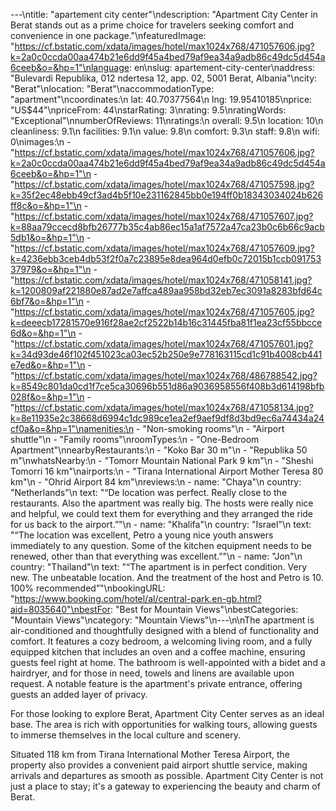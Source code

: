 ---\ntitle: "apartement city center"\ndescription: "Apartment City Center in Berat stands out as a prime choice for travelers seeking comfort and convenience in one package."\nfeaturedImage: "https://cf.bstatic.com/xdata/images/hotel/max1024x768/471057606.jpg?k=2a0c0ccda00aa474b21e6dd9f45a4bed79af9ea34a9adb86c49dc5d454a6ceeb&o=&hp=1"\nlanguage: en\nslug: apartement-city-center\naddress: "Bulevardi Republika, 012 ndertesa 12, app. 02, 5001 Berat, Albania"\ncity: "Berat"\nlocation: "Berat"\naccommodationType: "apartment"\ncoordinates:\n  lat: 40.70377564\n  lng: 19.95410185\nprice: "US$44"\npriceFrom: 44\nstarRating: 3\nrating: 9.5\nratingWords: "Exceptional"\nnumberOfReviews: 11\nratings:\n  overall: 9.5\n  location: 10\n  cleanliness: 9.1\n  facilities: 9.1\n  value: 9.8\n  comfort: 9.3\n  staff: 9.8\n  wifi: 0\nimages:\n  - "https://cf.bstatic.com/xdata/images/hotel/max1024x768/471057606.jpg?k=2a0c0ccda00aa474b21e6dd9f45a4bed79af9ea34a9adb86c49dc5d454a6ceeb&o=&hp=1"\n  - "https://cf.bstatic.com/xdata/images/hotel/max1024x768/471057598.jpg?k=35f2ec48ebb49cf3ad4b5f10e231162845bb0e194ff0b18343034024b626ff8c&o=&hp=1"\n  - "https://cf.bstatic.com/xdata/images/hotel/max1024x768/471057607.jpg?k=88aa79ccecd8bfb26777b35c4ab86ec15a1af7572a47ca23b0c6b66c9acb5db1&o=&hp=1"\n  - "https://cf.bstatic.com/xdata/images/hotel/max1024x768/471057609.jpg?k=4236ebb3ceb4db53f2f0a7c23895e8dea964d0efb0c72015b1ccb09175337979&o=&hp=1"\n  - "https://cf.bstatic.com/xdata/images/hotel/max1024x768/471058141.jpg?k=1200809af221880e87ad2e7affca489aa958bd32eb7ec3091a8283bfd64c6bf7&o=&hp=1"\n  - "https://cf.bstatic.com/xdata/images/hotel/max1024x768/471057605.jpg?k=deeecb17281570e916f28ae2cf2522b14b16c31445fba81f1ea23cf55bbcce6d&o=&hp=1"\n  - "https://cf.bstatic.com/xdata/images/hotel/max1024x768/471057601.jpg?k=34d93de46f102f451023ca03ec52b250e9e778163115cd1c91b4008cb441e7ed&o=&hp=1"\n  - "https://cf.bstatic.com/xdata/images/hotel/max1024x768/486788542.jpg?k=8549c801da0cd1f7ce5ca30696b551d86a9036958556f408b3d614198bfb028f&o=&hp=1"\n  - "https://cf.bstatic.com/xdata/images/hotel/max1024x768/471058134.jpg?k=8e11935e2c38668d6994c1dc989ce1ea2ef9aef9df8d3bd9ec6a74434a24cf0a&o=&hp=1"\namenities:\n  - "Non-smoking rooms"\n  - "Airport shuttle"\n  - "Family rooms"\nroomTypes:\n  - "One-Bedroom Apartment"\nnearbyRestaurants:\n  - "Koko Bar 30 m"\n  - "Republika 50 m"\nwhatsNearby:\n  - "Tomorr Mountain National Park 9 km"\n  - "Sheshi Tomorri 16 km"\nairports:\n  - "Tirana International Airport Mother Teresa 80 km"\n  - "Ohrid Airport 84 km"\nreviews:\n  - name: "Chaya"\n    country: "Netherlands"\n    text: "“De location was perfect. Really close to the restaurants. Also the apartment was really big. The hosts were really nice and helpful, we could text them for everything and they arranged the ride for us back to the airport.”"\n  - name: "Khalifa"\n    country: "Israel"\n    text: "“The location was excellent, Petro a young nice youth answers immediately to any question. Some of the kitchen equipment needs to be renewed, other than that everything was excellent.”"\n  - name: "Jon"\n    country: "Thailand"\n    text: "“The apartment is in perfect condition. Very new. The unbeatable location. And the treatment of the host and Petro is 10. 100% recommended”"\nbookingURL: "https://www.booking.com/hotel/al/central-park.en-gb.html?aid=8035640"\nbestFor: "Best for Mountain Views"\nbestCategories: "Mountain Views"\ncategory: "Mountain Views"\n---\n\nThe apartment is air-conditioned and thoughtfully designed with a blend of functionality and comfort. It features a cozy bedroom, a welcoming living room, and a fully equipped kitchen that includes an oven and a coffee machine, ensuring guests feel right at home. The bathroom is well-appointed with a bidet and a hairdryer, and for those in need, towels and linens are available upon request. A notable feature is the apartment's private entrance, offering guests an added layer of privacy.

For those looking to explore Berat, Apartment City Center serves as an ideal base. The area is rich with opportunities for walking tours, allowing guests to immerse themselves in the local culture and scenery.

Situated 118 km from Tirana International Mother Teresa Airport, the property also provides a convenient paid airport shuttle service, making arrivals and departures as smooth as possible. Apartment City Center is not just a place to stay; it's a gateway to experiencing the beauty and charm of Berat.